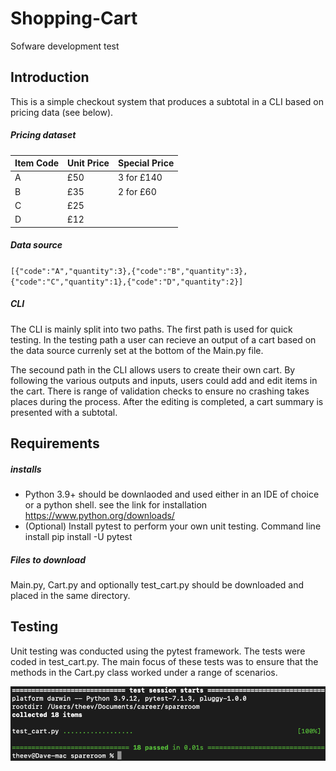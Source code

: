 # Shopping-Cart
Sofware development test

## Introduction
This is a simple checkout system that produces a subtotal in a CLI based on pricing data (see below). 

##### Pricing dataset
Item Code  | Unit Price | Special Price
---------- | ---------- | ----------
A          | £50        | 3 for £140
B          | £35        | 2 for £60
C          | £25        |
D          | £12        |

##### Data source
`[{"code":"A","quantity":3},{"code":"B","quantity":3},{"code":"C","quantity":1},{"code":"D","quantity":2}]`

##### CLI
The CLI is mainly split into two paths. The first path is used for quick testing. In the testing path a user can recieve an output of a cart based on
the data source currenly set at the bottom of the Main.py file.

The secound path in the CLI allows users to create their own cart. By following the various outputs and inputs, users could add and edit items in the cart.
There is range of validation checks to ensure no crashing takes places during the process. After the editing is completed, a cart summary is presented
with a subtotal.

## Requirements
##### installs
* Python 3.9+ should be downlaoded and used either in an IDE of choice or a python shell. see the link for installation https://www.python.org/downloads/
* (Optional) Install pytest to perform your own unit testing. Command line install pip install -U pytest
##### Files to download
Main.py, Cart.py and optionally test_cart.py should be downloaded and placed in the same directory.

## Testing
Unit testing was conducted using the pytest framework. The tests were coded in test_cart.py. The main focus of these tests was to ensure that the methods 
in the Cart.py class worked under a range of scenarios.

![This is an image](test.png)
